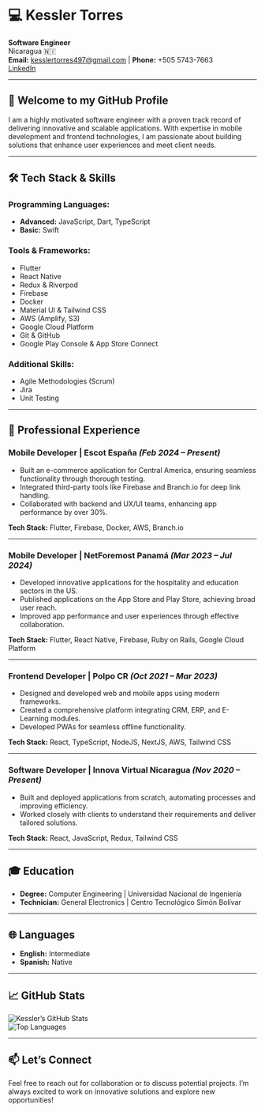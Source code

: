 # 💻 Kessler Torres
**Software Engineer**  
Nicaragua 🇳🇮  
**Email:** kesslertorres497@gmail.com | **Phone:** +505 5743-7663  
[LinkedIn](https://www.linkedin.com/in/kessler-torres-6044991b8/)  

---

## 👋 Welcome to my GitHub Profile

I am a highly motivated software engineer with a proven track record of delivering innovative and scalable applications. With expertise in mobile development and frontend technologies, I am passionate about building solutions that enhance user experiences and meet client needs.

---

## 🛠️ Tech Stack & Skills

### Programming Languages:
- **Advanced:** JavaScript, Dart, TypeScript
- **Basic:** Swift

### Tools & Frameworks:
- Flutter
- React Native
- Redux & Riverpod
- Firebase
- Docker
- Material UI & Tailwind CSS
- AWS (Amplify, S3)
- Google Cloud Platform
- Git & GitHub
- Google Play Console & App Store Connect

### Additional Skills:
- Agile Methodologies (Scrum)
- Jira
- Unit Testing

---

## 🌟 Professional Experience

### **Mobile Developer** | Escot España *(Feb 2024 – Present)*
- Built an e-commerce application for Central America, ensuring seamless functionality through thorough testing.
- Integrated third-party tools like Firebase and Branch.io for deep link handling.
- Collaborated with backend and UX/UI teams, enhancing app performance by over 30%.

**Tech Stack:** Flutter, Firebase, Docker, AWS, Branch.io

---

### **Mobile Developer** | NetForemost Panamá *(Mar 2023 – Jul 2024)*
- Developed innovative applications for the hospitality and education sectors in the US.
- Published applications on the App Store and Play Store, achieving broad user reach.
- Improved app performance and user experiences through effective collaboration.

**Tech Stack:** Flutter, React Native, Firebase, Ruby on Rails, Google Cloud Platform

---

### **Frontend Developer** | Polpo CR *(Oct 2021 – Mar 2023)*
- Designed and developed web and mobile apps using modern frameworks.
- Created a comprehensive platform integrating CRM, ERP, and E-Learning modules.
- Developed PWAs for seamless offline functionality.

**Tech Stack:** React, TypeScript, NodeJS, NextJS, AWS, Tailwind CSS

---

### **Software Developer** | Innova Virtual Nicaragua *(Nov 2020 – Present)*
- Built and deployed applications from scratch, automating processes and improving efficiency.
- Worked closely with clients to understand their requirements and deliver tailored solutions.

**Tech Stack:** React, JavaScript, Redux, Tailwind CSS

---

## 🎓 Education
- **Degree:** Computer Engineering | Universidad Nacional de Ingeniería
- **Technician:** General Electronics | Centro Tecnológico Simón Bolívar

---

## 🌐 Languages
- **English:** Intermediate
- **Spanish:** Native

---

## 📈 GitHub Stats
![Kessler’s GitHub Stats](https://github-readme-stats.vercel.app/api?username=kessler428&show_icons=true&theme=radical)  
![Top Languages](https://github-readme-stats.vercel.app/api/top-langs/?username=kessler428&layout=compact&theme=radical)

---

## 📫 Let’s Connect
Feel free to reach out for collaboration or to discuss potential projects. I’m always excited to work on innovative solutions and explore new opportunities!

